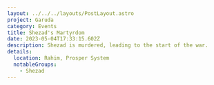 ```yaml
---
layout: ../../../layouts/PostLayout.astro
project: Garuda
category: Events
title: Shezad's Martyrdom
date: 2023-05-04T17:33:15.602Z
description: Shezad is murdered, leading to the start of the war.
details:
  location: Rahim, Prosper System
  notableGroups:
    - Shezad
---
```

